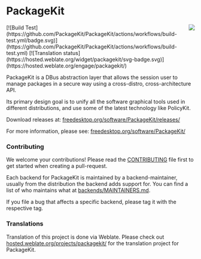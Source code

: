 PackageKit
==========
<img align="right" src="docs/html/img/packagekit.png">
[![Build Test](https://github.com/PackageKit/PackageKit/actions/workflows/build-test.yml/badge.svg)](https://github.com/PackageKit/PackageKit/actions/workflows/build-test.yml)
[![Translation status](https://hosted.weblate.org/widget/packagekit/svg-badge.svg)](https://hosted.weblate.org/engage/packagekit/)

PackageKit is a DBus abstraction layer that allows the session user to manage
packages in a secure way using a cross-distro, cross-architecture API.

Its primary design goal is to unify all the software graphical tools used in different distributions,
and use some of the latest technology like PolicyKit.

Download releases at: [freedesktop.org/software/PackageKit/releases/](https://www.freedesktop.org/software/PackageKit/releases/)

For more information, please see: [freedesktop.org/software/PackageKit/](https://www.freedesktop.org/software/PackageKit/)

### Contributing

We welcome your contributions!
Please read the [CONTRIBUTING](CONTRIBUTING) file first to get started when creating a pull-request.

Each backend for PackageKit is maintained by a backend-maintainer, usually from the distribution
the backend adds support for. You can find a list of who maintains what at [backends/MAINTAINERS.md](backends/MAINTAINERS.md).

If you file a bug that affects a specific backend, please tag it with the respective tag.


### Translations

Translation of this project is done via Weblate. Please check out [hosted.weblate.org/projects/packagekit/](https://hosted.weblate.org/projects/packagekit/)
for the translation project for PackageKit.
